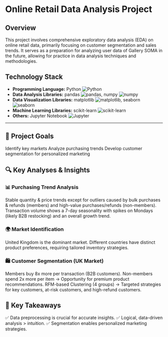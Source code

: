 # Online Retail Data Analysis Project

## Overview
This project involves comprehensive exploratory data analysis (EDA) on online retail data, primarily focusing on customer segmentation and sales trends. It serves as a preparation for analyzing user data of Gallery SOMA in the future, allowing for practice in data analysis techniques and methodologies.

## Technology Stack
- **Programming Language:** Python ![Python](https://img.shields.io/badge/Python-3776AB?style=for-the-badge&logo=python&logoColor=white)
- **Data Analysis Libraries:** pandas ![pandas](https://img.shields.io/badge/pandas-150458?style=for-the-badge&logo=pandas&logoColor=white), numpy ![numpy](https://img.shields.io/badge/numpy-013243?style=for-the-badge&logo=numpy&logoColor=white)
- **Data Visualization Libraries:** matplotlib ![matplotlib](https://img.shields.io/badge/matplotlib-ffffff?style=for-the-badge&logo=matplotlib&logoColor=black), seaborn ![seaborn](https://img.shields.io/badge/seaborn-9F2B68?style=for-the-badge&logo=seaborn&logoColor=white)
- **Machine Learning Libraries:** scikit-learn ![scikit-learn](https://img.shields.io/badge/scikit--learn-F7931E?style=for-the-badge&logo=scikit-learn&logoColor=white)
- **Others:** Jupyter Notebook ![Jupyter](https://img.shields.io/badge/Jupyter-F37626?style=for-the-badge&logo=jupyter&logoColor=white)

--------------------------

## 🎯 Project Goals
Identify key markets
Analyze purchasing trends
Develop customer segmentation for personalized marketing

## 🔍 Key Analyses & Insights
### 📊 Purchasing Trend Analysis
Stable quantity & price trends except for outliers caused by bulk purchases & refunds (members) and high-value purchases/refunds (non-members).
Transaction volume shows a 7-day seasonality with spikes on Mondays (likely B2B restocking) and an overall growth trend.
### 🌍 Market Identification
United Kingdom is the dominant market.
Different countries have distinct product preferences, requiring tailored inventory strategies.
### 🛍 Customer Segmentation (UK Market)
Members buy 8x more per transaction (B2B customers).
Non-members spend 2x more per item → Opportunity for premium product recommendations.
RFM-based Clustering (4 groups) → Targeted strategies for key customers, at-risk customers, and high-refund customers.

## 🚀 Key Takeaways
✅ Data preprocessing is crucial for accurate insights.
✅ Logical, data-driven analysis > intuition.
✅ Segmentation enables personalized marketing strategies.
